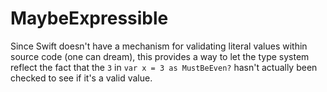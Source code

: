 # MaybeExpressible

Since Swift doesn't have a mechanism for validating literal values within source code (one can dream), this provides a way to let the type system reflect the fact that the `3` in `var x = 3 as MustBeEven?` hasn't actually been checked to see if it's a valid value.
